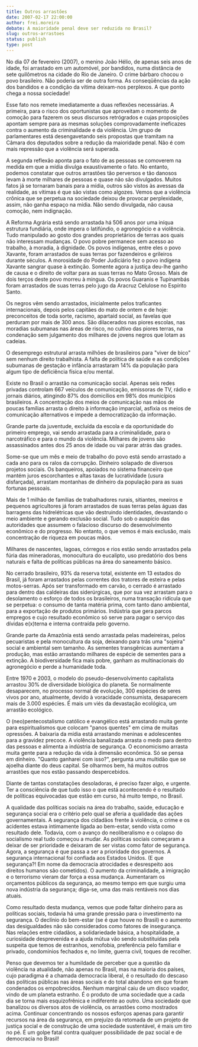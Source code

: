 ```yaml
---
title: Outros arrastões
date: 2007-02-17 22:00:00
author: frei.moreira
debate: A maioridade penal deve ser reduzida no Brasil?
slug: outros-arrastoes
status: publish 
type: post
---
```


  

No dia 07 de fevereiro (2007), o menino João Hélio, de apenas seis anos de idade, foi arrastado em um automóvel, por bandidos, numa distância de sete quilômetros na cidade do Rio de Janeiro. O crime bárbaro chocou o povo brasileiro. Não poderia ser de outra forma. As conseqüências da ação dos bandidos e a condição da vítima deixam-nos perplexos. A que ponto chega a nossa sociedade!  

  

Esse fato nos remete imediatamente a duas reflexões necessárias. A primeira, para o risco dos oportunistas que aproveitam o momento de comoção para fazerem os seus discursos retrógrados e cujas proposições apontam sempre para as mesmas soluções comprovadamente ineficazes contra o aumento da criminalidade e da violência. Um grupo de parlamentares está desengavetando seis propostas que tramitam na Câmara dos deputados sobre a redução da maioridade penal. Não é com mais repressão que a violência será superada.  

  

A segunda reflexão aponta para o fato de as pessoas se comoverem na medida em que a mídia divulga exaustivamente o fato. No entanto, podemos constatar que outros arrastões tão perversos e tão danosos levam à morte milhares de pessoas e quase não são divulgados. Muitos fatos já se tornaram banais para a mídia, outros são vistos às avessas da realidade, as vítimas é que são vistas como algozes. Vemos que a violência crônica que se perpetua na sociedade deixou de provocar perplexidade, assim, não ganha espaço na mídia. Não sendo divulgada, não causa comoção, nem indignação.  

  

A Reforma Agrária está sendo arrastada há 506 anos por uma iníqua estrutura fundiária, onde impera o latifúndio, o agronegócio e a violência. Tudo manipulado ao gosto dos grandes proprietários de terras aos quais não interessam mudanças. O povo pobre permanece sem acesso ao trabalho, à moradia, à dignidade. Os povos indígenas, entre eles o povo Xavante, foram arrastados de suas terras por fazendeiros e grileiros durante séculos. A morosidade do Poder Judiciário fez o povo indígena Xavante sangrar quase à extinção. Somente agora a justiça deu-lhe ganho de causa e o direito de voltar para as suas terras no Mato Grosso. Mais de dois terços deste povo morreu à mingua. Os povos Guaranis e Tupinambás foram arrastados de suas terras pelo jugo da Aracruz Celulose no Espírito Santo.  

  

Os negros vêm sendo arrastados, inicialmente pelos traficantes internacionais, depois pelos capitães do mato de ontem e de hoje: preconceitos de toda sorte, racismo, apartaid social, as favelas que perduram por mais de 300 anos. São dilacerados nas piores escolas, nas moradias subumanas nas áreas de risco, no cultivo das piores terras, na condenação sem julgamento dos milhares de jovens negros que lotam as cadeias.  

  

O desemprego estrutural arrasta milhões de brasileiros para "viver de bico" sem nenhum direito trabalhista. A falta de política de saúde e as condições subumanas de gestação e infância arrastaram 14% da população para algum tipo de deficiência física e/ou mental.  

  

Existe no Brasil o arrastão na comunicação social. Apenas seis redes privadas controlam 667 veículos de comunicação, emissoras de TV, rádio e jornais diários, atingindo 87% dos domicílios em 98% dos municípios brasileiros. A concentração dos meios de comunicação nas mãos de poucas famílias arrasta o direito à informação imparcial, asfixia os meios de comunicação alternativos e impede a democratização da informação.  

  

Grande parte da juventude, excluída da escola e da oportunidade do primeiro emprego, vai sendo arrastada para a criminalidade, para o narcotráfico e para o mundo da violência. Milhares de jovens são assassinados antes dos 25 anos de idade ou vai parar atrás das grades.  

  

Some-se que um mês e meio de trabalho do povo está sendo arrastado a cada ano para os ralos da corrupção. Dinheiro solapado de diversos projetos sociais. Os banqueiros, apoiados no sistema financeiro que mantém juros escorchantes e altas taxas de lucratividade (usura disfarçada), arrastam montanhas de dinheiro da população para as suas fortunas pessoais.  

  

Mais de 1 milhão de famílias de trabalhadores rurais, sitiantes, meeiros e pequenos agricultores já foram arrastados de suas terras pelas águas das barragens das hidrelétricas que vão destruindo identidades, devastando o meio ambiente e gerando exclusão social. Tudo sob o auspício das autoridades que assumem o falacioso discurso do desenvolvimento econômico e do progresso. No entanto, o que vemos é mais exclusão, mais concentração de riqueza em poucas mãos.  

  

Milhares de nascentes, lagoas, córregos e rios estão sendo arrastados pela fúria das mineradoras, monocultura do eucalipto, uso predatório dos bens naturais e falta de políticas públicas na área do saneamento básico.  

  

No cerrado brasileiro, 93% da reserva total, existente em 13 estados do Brasil, já foram arrastados pelas correntes dos tratores de esteira e pelas motos-serras. Após ser transformado em carvão, o cerrado é arrastado para dentro das caldeiras das siderúrgicas, que por sua vez arrastam para o desolamento o esforço de todos os brasileiros, numa transação ridícula que se perpetua: o consumo de tanta matéria prima, com tanto dano ambiental, para a exportação de produtos primários. Indústria que gera parcos empregos e cujo resultado econômico só serve para pagar o serviço das dívidas e(x)terna e interna contraída pelo governo.  

  

Grande parte da Amazônia está sendo arrastada pelas madeireiras, pelos pecuaristas e pela monocultura da soja, deixando para trás uma "sojeira" social e ambiental sem tamanho. As sementes transgênicas aumentam a produção, mas estão arrastando milhares de espécie de sementes para a extinção. A biodiversidade fica mais pobre, ganham as multinacionais do agronegócio e perde a humanidade toda.  

  

Entre 1970 e 2003, o modelo do pseudo-desenvolvimento capitalista arrastou 30% de diversidade biológica do planeta. Se normalmente desaparecem, no processo normal de evolução, 300 espécies de seres vivos por ano, atualmente, devido à voracidade consumista, desaparecem mais de 3.000 espécies. É mais um viés da devastação ecológica, um arrastão ecológico.  

  

O (neo)pentecostalismo católico e evangélico está arrastando muita gente para espiritualismos que colocam "panos quentes" em cima de muitas opressões. A baixaria da mídia está arrastando meninas e adolescentes para a gravidez precoce. A violência banalizada arrasta o medo para dentro das pessoas e alimenta a indústria de segurança. O economicismo arrasta muita gente para a redução da vida à dimensão econômica. Só se pensa em dinheiro. "Quanto ganharei com isso?", pergunta uma multidão que se ajoelha diante do deus capital. Se olharmos bem, há muitos outros arrastões que nos estão passando despercebidos.  

  

Diante de tantas constatações desoladoras, é preciso fazer algo, e urgente. Ter a consciência de que tudo isso o que está acontecendo é o resultado de políticas equivocadas que estão em curso, há muito tempo, no Brasil.   

  

A qualidade das políticas sociais na área do trabalho, saúde, educação e segurança social era o critério pelo qual se aferia a qualidade das ações governamentais. A segurança dos cidadãos frente à violência, o crime e os acidentes estava intimamente ligada ao bem-estar, sendo vista como resultado dele. Todavia, com o avanço do neoliberalismo e o colapso do socialismo real tudo começou a mudar. As políticas sociais começaram a deixar de ser prioridade e deixaram de ser vistas como fator de segurança. Agora, a segurança é que passa a ser a prioridade dos governos. A segurança internacional foi confiada aos Estados Unidos. (E que segurança?! Em nome da democracia atrocidades e desrespeito aos direitos humanos são cometidos). O aumento da criminalidade, a imigração e o terrorismo vieram dar força a essa mudança. Aumentaram os orçamentos públicos da segurança, ao mesmo tempo em que surgiu uma nova indústria da segurança; diga-se, uma das mais rentáveis nos dias atuais.  

  

Como resultado desta mudança, vemos que pode faltar dinheiro para as políticas sociais, todavia há uma grande pressão para o investimento na segurança. O declínio do bem-estar (se é que houve no Brasil) e o aumento das desigualdades não são considerados como fatores de insegurança. Nas relações entre cidadãos, a solidariedade básica, a hospitalidade, a curiosidade desprevenida e a ajuda mútua vão sendo substituídas pela suspeita que temos de estranhos, xenofobia, preferência pelo familiar e privado, condomínios fechados e, no limite, guerra civil, toques de recolher.  

  

Penso que devemos ter a humildade de perceber que a questão da violência na atualidade, não apenas no Brasil, mas na maioria dos países, cujo paradigma é a chamada democracia liberal, é o resultado do descaso das políticas públicas nas áreas sociais e do total abandono em que foram condenados os empobrecidos. Nenhum marginal caiu de um disco voador, vindo de um planeta estranho. É o produto de uma sociedade que a cada dia se torna mais esquizofrênica e indiferente ao outro. Uma sociedade que banalizou os diversos atos de violência, os arrastões como mostrados acima. Continuar concentrando os nossos esforços apenas para garantir recursos na área da segurança, em prejuízo da retomada de um projeto de justiça social e de construção de uma sociedade sustentável, é mais um tiro no pé. É um golpe fatal contra qualquer possibilidade de paz social e de democracia no Brasil!

